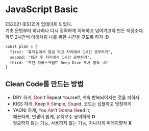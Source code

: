 JavaScript Basic
=====================

ES2021 (ES12)가 업데이트 되었다.  
기초 문법부터 하나하나 다시 정확하게 이해하고 넘어가고자 만든 저장소다.   
하루 2시간씩 아래처럼 나를 위한 시간을 갖도록 하자 :D
```
const plan = {
  first: '휴게실에서 점심 먹고 자리에서 1시간 공부하기',
  second: '퇴근 후 자리에서 1시간 공부하기',
  third: '모던 자바스크립트 Deep Dive 도서 정독 :D'
}
```

## Clean Code를 만드는 방법
-  DRY 하게, <em style="font-style:normal;color:red;">D</em>on't <em style="font-style:normal;color:red;">R</em>epeat <em style="font-style:normal;color:red;">Y</em>ourself, 계속 반복되어지는 것을 피하자
- KISS 하게, <em style="font-style:normal;color:red;">K</em>eep <em style="font-style:normal;color:red;">I</em>t <em style="font-style:normal;color:red;">S</em>imple, <em style="font-style:normal;color:red;">S</em>tupid, 코드는 심플하고 멍청하게
- YAGNI 하게, <em style="font-style:normal;color:red;">Y</em>ou <em style="font-style:normal;color:red;">A</em>in't <em style="font-style:normal;color:red;">G</em>onna <em style="font-style:normal;color:red;">N</em>eed <em style="font-style:normal;color:red;">I</em>t,  
깨끗하게, 변경이 쉽게, 유지보수 용이하게 <strong>O</strong>  
필요하지 않는 기능, 사용하지 않는 기능, 지나치게 미래지향적 <strong>X</strong>
